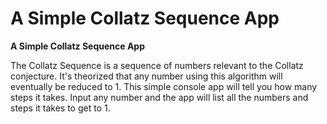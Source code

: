 A Simple Collatz Sequence App
======

**A Simple Collatz Sequence App**

The Collatz Sequence is a sequence of numbers relevant to the Collatz conjecture. It's theorized that
any number using this algorithm will eventually be reduced to 1. This simple console app will tell you
how many steps it takes. Input any number and the app will list all the numbers and steps it takes to get to 1. 




